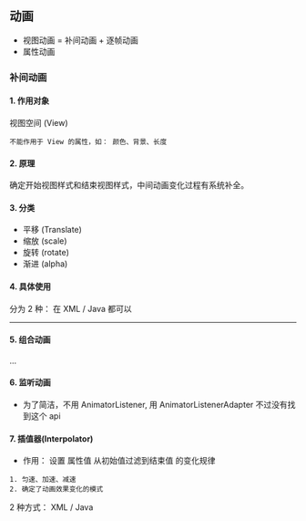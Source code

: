 ## 动画

- 视图动画 = 补间动画 + 逐帧动画
- 属性动画
### 补间动画
#### 1. 作用对象
视图空间 (View)
```
不能作用于 View 的属性，如： 颜色、背景、长度   
```

#### 2. 原理
确定开始视图样式和结束视图样式，中间动画变化过程有系统补全。

#### 3. 分类
- 平移 (Translate)
- 缩放 (scale)
- 旋转 (rotate)
- 渐进 (alpha)

#### 4. 具体使用
分为 2 种： 在 XML / Java 都可以

---
#### 5. 组合动画
...
#### 6. 监听动画

- 为了简洁，不用 AnimatorListener, 用 AnimatorListenerAdapter
不过没有找到这个 api

#### 7. 插值器(Interpolator)
- 作用： 设置 属性值 从初始值过滤到结束值 的变化规律
```
1. 匀速、加速、减速
2. 确定了动画效果变化的模式
```
2 种方式： XML / Java